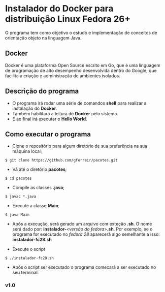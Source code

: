 # Instalador do Docker para distribuição Linux Fedora 26+

O programa tem como objetivo o estudo e implementação de conceitos de orientação objeto na linguagem Java.

## Docker

Docker é uma plataforma Open Source escrito em Go, que é uma linguagem de programação de alto desempenho desenvolvida dentro do Google, que facilita a criação e administração de ambientes isolados.

## Descrição do programa

- O programa irá rodar uma série de comandos **shell** para realizar a instalação do **Docker**.
- Também habilitará a leitura do **Docker** pelo sistema.
- E ao final irá executar o **Hello World**.

## Como executar o programa

- Clone o repositório para algum diretório de sua preferência na sua máquina local;

`$ git clone https://github.com/gferreir/pacotes.git`

- Vá até o diretório **pacotes**;

`$ cd pacotes `

- Compile as classes **.java**;

`$ javac *.java`

- Execute a classe **Main**;

`$ java Main`

- Após a execução, será gerado um arquivo com exteção **.sh**. O nome será dado por: **instalador-**<*versão do fedora*>**.sh**. Por exemplo, se o programa for executado no *fedora 28* aparecerá algo semelhante a isso: **instalador-fc28.sh**

- Execute o script

`$ ./instalador-fc28.sh`

- Após o script ser executado o programa comecará a ser executado no seu terminal.

### v1.0
